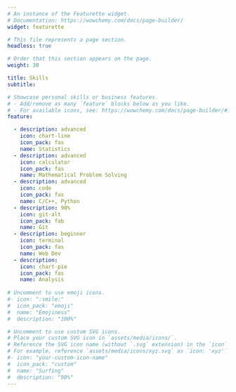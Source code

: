 ```yaml
---
# An instance of the Featurette widget.
# Documentation: https://wowchemy.com/docs/page-builder/
widget: featurette

# This file represents a page section.
headless: true

# Order that this section appears on the page.
weight: 30

title: Skills
subtitle:

# Showcase personal skills or business features.
# - Add/remove as many `feature` blocks below as you like.
# - For available icons, see: https://wowchemy.com/docs/page-builder/#icons
feature:

  - description: advanced
    icon: chart-line
    icon_pack: fas
    name: Statistics
  - description: advanced
    icon: calculator
    icon_pack: fas
    name: Mathematical Problem Solving   
  - description: advanced
    icon: code
    icon_pack: fas
    name: C/C++, Python
  - description: 90%
    icon: git-alt
    icon_pack: fab
    name: Git
  - description: beginner
    icon: terminal
    icon_pack: fas
    name: Web Dev 
  - description: 
    icon: chart-pie
    icon_pack: fas
    name: Analysis  
  
# Uncomment to use emoji icons.
#- icon: ":smile:"
#  icon_pack: "emoji"
#  name: "Emojiness"
#  description: "100%"

# Uncomment to use custom SVG icons.
# Place your custom SVG icon in `assets/media/icons/`.
# Reference the SVG icon name (without `.svg` extension) in the `icon` field.
# For example, reference `assets/media/icons/xyz.svg` as `icon: 'xyz'`
#- icon: "your-custom-icon-name"
#  icon_pack: "custom"
#  name: "Surfing"
#  description: "90%"
---
```


